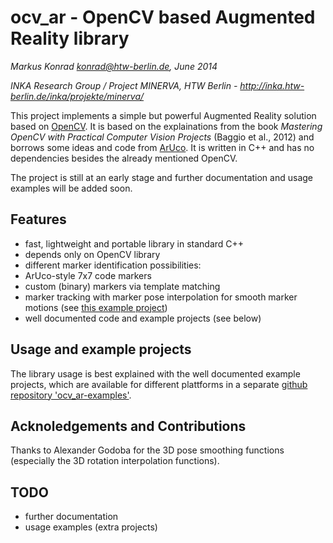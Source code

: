 # ocv_ar - OpenCV based Augmented Reality library

*Markus Konrad <konrad@htw-berlin.de>, June 2014*

*INKA Research Group / Project MINERVA, HTW Berlin - http://inka.htw-berlin.de/inka/projekte/minerva/*

This project implements a simple but powerful Augmented Reality solution based on [OpenCV](http://opencv.org/). It is based on the explainations from the book *Mastering OpenCV with Practical Computer Vision Projects* (Baggio et al., 2012) and borrows some ideas and code from [ArUco](http://sourceforge.net/projects/aruco/). It is written in C++ and has no dependencies besides the already mentioned OpenCV.

The project is still at an early stage and further documentation and usage examples will be added soon.

## Features

* fast, lightweight and portable library in standard C++
* depends only on OpenCV library
* different marker identification possibilities:
 * ArUco-style 7x7 code markers
 * custom (binary) markers via template matching
* marker tracking with marker pose interpolation for smooth marker motions (see [this example project](https://github.com/htw-inka/ocv_ar-examples/tree/master/examples/ios/OcvARBasicNativeCam))
* well documented code and example projects (see below)

## Usage and example projects

The library usage is best explained with the well documented example projects, which are available for different plattforms in a separate [github repository 'ocv_ar-examples'](https://github.com/htw-inka/ocv_ar-examples).

## Acknoledgements and Contributions

Thanks to Alexander Godoba for the 3D pose smoothing functions (especially the 3D rotation interpolation functions).

## TODO

* further documentation
* usage examples (extra projects)
